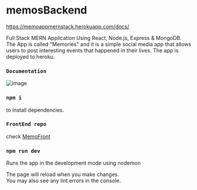 # memosBackend
https://memoappmernstack.herokuapp.com/docs/

Full Stack MERN Application  Using React, Node.js, Express & MongoDB. The App is called "Memories" and it is a simple social media app that allows users to post interesting events that happened in their lives.
The app is deployed to heroku.

### `Documentation`
![image](https://user-images.githubusercontent.com/29148571/163655967-18567ec8-392c-4777-9e73-20960526a3ae.png)


### `npm i`

to install dependencies. 
### `FrontEnd repo`
check [MemoFront](https://github.com/wa22im/MemoFront)

### `npm run dev`

Runs the app in the development mode using nodemon


The page will reload when you make changes.\
You may also see any lint errors in the console.
